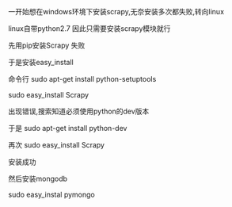 <!--
author: Jimersy Lee
head: 
date: 2015-08-04
title: 使用scrapy写爬虫
tags: PYTHON,SCRAPY,CRAWLER
images: 
category: python
status: publish
summary: 学习使用python的scrapy写爬虫
-->



一开始想在windows环境下安装scrapy,无奈安装多次都失败,转向linux

linux自带python2.7 因此只需要安装scrapy模块就行

先用pip安装Scrapy 失败

于是安装easy_install

命令行 sudo apt-get install python-setuptools

sudo easy_install Scrapy

出现错误,搜索知道必须使用python的dev版本

于是  sudo apt-get install python-dev

再次 sudo easy_install Scrapy

安装成功

然后安装mongodb

sudo easy_instal pymongo
